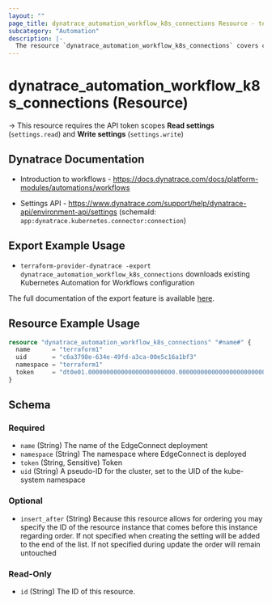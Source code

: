 ```yaml
---
layout: ""
page_title: dynatrace_automation_workflow_k8s_connections Resource - terraform-provider-dynatrace"
subcategory: "Automation"
description: |-
  The resource `dynatrace_automation_workflow_k8s_connections` covers configuration for Kubernetes Automation for Workflows app
---
```


# dynatrace_automation_workflow_k8s_connections (Resource)

-> This resource requires the API token scopes **Read settings** (`settings.read`) and **Write settings** (`settings.write`)

## Dynatrace Documentation

- Introduction to workflows - https://docs.dynatrace.com/docs/platform-modules/automations/workflows

- Settings API - https://www.dynatrace.com/support/help/dynatrace-api/environment-api/settings (schemaId: `app:dynatrace.kubernetes.connector:connection`)

## Export Example Usage

- `terraform-provider-dynatrace -export dynatrace_automation_workflow_k8s_connections` downloads existing Kubernetes Automation for Workflows configuration

The full documentation of the export feature is available [here](https://dt-url.net/h203qmc).

## Resource Example Usage

```terraform
resource "dynatrace_automation_workflow_k8s_connections" "#name#" {
  name      = "terraform1"
  uid       = "c6a3798e-634e-49fd-a3ca-00e5c16a1bf3"
  namespace = "terraform1"
  token     = "dt0e01.000000000000000000000000.0000000000000000000000000000000000000000000000000000000000000000"
}
```

<!-- schema generated by tfplugindocs -->
## Schema

### Required

- `name` (String) The name of the EdgeConnect deployment
- `namespace` (String) The namespace where EdgeConnect is deployed
- `token` (String, Sensitive) Token
- `uid` (String) A pseudo-ID for the cluster, set to the UID of the kube-system namespace

### Optional

- `insert_after` (String) Because this resource allows for ordering you may specify the ID of the resource instance that comes before this instance regarding order. If not specified when creating the setting will be added to the end of the list. If not specified during update the order will remain untouched

### Read-Only

- `id` (String) The ID of this resource.
 
